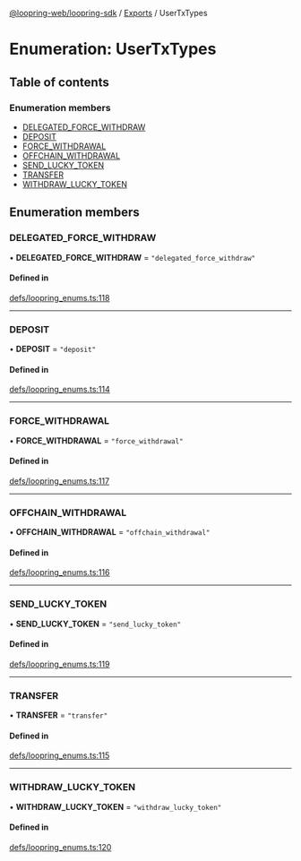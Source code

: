 [@loopring-web/loopring-sdk](../README.md) / [Exports](../modules.md) / UserTxTypes

# Enumeration: UserTxTypes

## Table of contents

### Enumeration members

- [DELEGATED\_FORCE\_WITHDRAW](UserTxTypes.md#delegated_force_withdraw)
- [DEPOSIT](UserTxTypes.md#deposit)
- [FORCE\_WITHDRAWAL](UserTxTypes.md#force_withdrawal)
- [OFFCHAIN\_WITHDRAWAL](UserTxTypes.md#offchain_withdrawal)
- [SEND\_LUCKY\_TOKEN](UserTxTypes.md#send_lucky_token)
- [TRANSFER](UserTxTypes.md#transfer)
- [WITHDRAW\_LUCKY\_TOKEN](UserTxTypes.md#withdraw_lucky_token)

## Enumeration members

### DELEGATED\_FORCE\_WITHDRAW

• **DELEGATED\_FORCE\_WITHDRAW** = `"delegated_force_withdraw"`

#### Defined in

[defs/loopring_enums.ts:118](https://github.com/Loopring/loopring_sdk/blob/81e0b16/src/defs/loopring_enums.ts#L118)

___

### DEPOSIT

• **DEPOSIT** = `"deposit"`

#### Defined in

[defs/loopring_enums.ts:114](https://github.com/Loopring/loopring_sdk/blob/81e0b16/src/defs/loopring_enums.ts#L114)

___

### FORCE\_WITHDRAWAL

• **FORCE\_WITHDRAWAL** = `"force_withdrawal"`

#### Defined in

[defs/loopring_enums.ts:117](https://github.com/Loopring/loopring_sdk/blob/81e0b16/src/defs/loopring_enums.ts#L117)

___

### OFFCHAIN\_WITHDRAWAL

• **OFFCHAIN\_WITHDRAWAL** = `"offchain_withdrawal"`

#### Defined in

[defs/loopring_enums.ts:116](https://github.com/Loopring/loopring_sdk/blob/81e0b16/src/defs/loopring_enums.ts#L116)

___

### SEND\_LUCKY\_TOKEN

• **SEND\_LUCKY\_TOKEN** = `"send_lucky_token"`

#### Defined in

[defs/loopring_enums.ts:119](https://github.com/Loopring/loopring_sdk/blob/81e0b16/src/defs/loopring_enums.ts#L119)

___

### TRANSFER

• **TRANSFER** = `"transfer"`

#### Defined in

[defs/loopring_enums.ts:115](https://github.com/Loopring/loopring_sdk/blob/81e0b16/src/defs/loopring_enums.ts#L115)

___

### WITHDRAW\_LUCKY\_TOKEN

• **WITHDRAW\_LUCKY\_TOKEN** = `"withdraw_lucky_token"`

#### Defined in

[defs/loopring_enums.ts:120](https://github.com/Loopring/loopring_sdk/blob/81e0b16/src/defs/loopring_enums.ts#L120)
